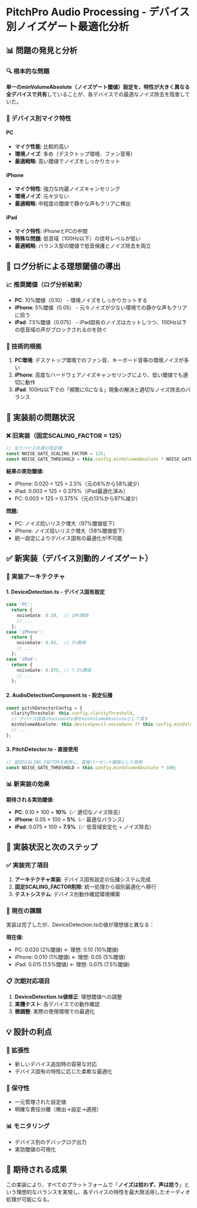 # PitchPro Audio Processing - デバイス別ノイズゲート最適化分析

## 📊 問題の発見と分析

### 🔍 根本的な問題
**単一のminVolumeAbsolute（ノイズゲート閾値）設定を、特性が大きく異なる全デバイスで共有**していることが、各デバイスでの最適なノイズ除去を阻害していた。

### 📱 デバイス別マイク特性

#### PC
- **マイク性能**: 比較的高い
- **環境ノイズ**: 多め（デスクトップ環境、ファン音等）
- **最適戦略**: 高い閾値でノイズをしっかりカット

#### iPhone  
- **マイク特性**: 強力な内蔵ノイズキャンセリング
- **環境ノイズ**: 元々少ない
- **最適戦略**: 中程度の閾値で静かな声もクリアに検出

#### iPad
- **マイク特性**: iPhoneとPCの中間
- **特殊な問題**: 低音域（100Hz以下）の信号レベルが低い
- **最適戦略**: バランス型の閾値で低音保護とノイズ除去を両立

## 🎯 ログ分析による理想閾値の導出

### 📈 推奨閾値（ログ分析結果）
- **PC**: 10%閾値（0.10） - 環境ノイズをしっかりカットする
- **iPhone**: 5%閾値（0.05） - 元々ノイズが少ない環境での静かな声もクリアに拾う
- **iPad**: 7.5%閾値（0.075） - iPad固有のノイズはカットしつつ、100Hz以下の低音域の声がブロックされるのを防ぐ

### 🔧 技術的根拠
1. **PC環境**: デスクトップ環境でのファン音、キーボード音等の環境ノイズが多い
2. **iPhone**: 高度なハードウェアノイズキャンセリングにより、低い閾値でも適切に動作
3. **iPad**: 100Hz以下での「頻繁に0になる」現象の解決と適切なノイズ除去のバランス

## 🚨 実装前の問題状況

### ❌ 旧実装（固定SCALING_FACTOR = 125）
```typescript
// 全デバイス共通の固定値
const NOISE_GATE_SCALING_FACTOR = 125;
const NOISE_GATE_THRESHOLD = this.config.minVolumeAbsolute * NOISE_GATE_SCALING_FACTOR;
```

**結果の実効閾値:**
- iPhone: 0.020 × 125 = 2.5%（元の6%から58%減少）
- iPad: 0.003 × 125 = 0.375%（iPad最適化済み）  
- PC: 0.003 × 125 = 0.375%（元の13%から97%減少）

**問題:**
- PC: ノイズ拾いリスク増大（97%閾値低下）
- iPhone: ノイズ拾いリスク増大（58%閾値低下）
- 統一設定によりデバイス固有の最適化が不可能

## ✅ 新実装（デバイス別動的ノイズゲート）

### 🎯 実装アーキテクチャ

#### 1. DeviceDetection.ts - デバイス固有設定
```typescript
case 'PC':
  return {
    noiseGate: 0.10,  // 10%閾値
    // ...
  };
case 'iPhone':
  return {
    noiseGate: 0.05,  // 5%閾値  
    // ...
  };
case 'iPad':
  return {
    noiseGate: 0.075, // 7.5%閾値
    // ...
  };
```

#### 2. AudioDetectionComponent.ts - 設定伝播
```typescript
const pitchDetectorConfig = {
  clarityThreshold: this.config.clarityThreshold,
  // デバイス固有のnoiseGate値をminVolumeAbsoluteとして渡す
  minVolumeAbsolute: this.deviceSpecs?.noiseGate ?? this.config.minVolumeAbsolute,
  // ...
};
```

#### 3. PitchDetector.ts - 直接使用
```typescript
// 固定SCALING_FACTORを削除し、直接パーセント閾値として使用
const NOISE_GATE_THRESHOLD = this.config.minVolumeAbsolute * 100;
```

### 📊 新実装の効果

**期待される実効閾値:**
- **PC**: 0.10 × 100 = **10%**（✅ 適切なノイズ除去）
- **iPhone**: 0.05 × 100 = **5%**（✅ 最適なバランス）
- **iPad**: 0.075 × 100 = **7.5%**（✅ 低音域安定化 + ノイズ除去）

## 🔄 実装状況と次のステップ

### ✅ 実装完了項目
1. **アーキテクチャ実装**: デバイス固有設定の伝播システム完成
2. **固定SCALING_FACTOR削除**: 統一処理から個別最適化へ移行
3. **テストシステム**: デバイス別動作確認環境構築

### 🎯 現在の課題
実装は完了したが、DeviceDetection.tsの値が理想値と異なる：

**現在値:**
- PC: 0.020 (2%閾値) ← 理想: 0.10 (10%閾値)
- iPhone: 0.010 (1%閾値) ← 理想: 0.05 (5%閾値)
- iPad: 0.015 (1.5%閾値) ← 理想: 0.075 (7.5%閾値)

### 📋 次期対応項目
1. **DeviceDetection.ts値修正**: 理想閾値への調整
2. **実機テスト**: 各デバイスでの動作確認
3. **微調整**: 実際の使用環境での最適化

## 💡 設計の利点

### 🎯 拡張性
- 新しいデバイス追加時の容易な対応
- デバイス固有の特性に応じた柔軟な最適化

### 🔧 保守性  
- 一元管理された設定値
- 明確な責任分離（検出→設定→適用）

### 📊 モニタリング
- デバイス別のデバッグログ出力
- 実効閾値の可視化

## 🚀 期待される成果

この実装により、すべてのプラットフォームで「**ノイズは拾わず、声は拾う**」という理想的なバランスを実現し、各デバイスの特性を最大限活用したオーディオ処理が可能になる。